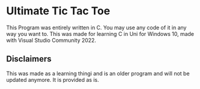 # Ultimate Tic Tac Toe
This Program was entirely written in C. You may use any code of it in any way you want to.
This was made for learning C in Uni for Windows 10, made with Visual Studio Community 2022.
## Disclaimers
This was made as a learning thingi and is an older program and will not be updated anymore. It is provided as is.

